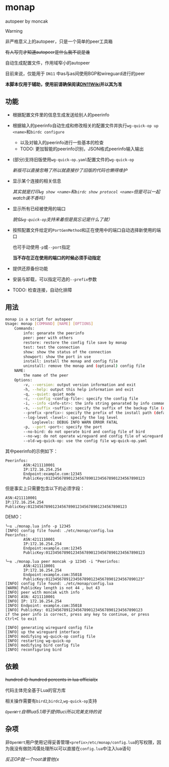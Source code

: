 # monap

autopeer by moncak

> [!WARNING]
>
> 非严格意义上的autopeer，只是一个简单的peer工具箱

~~有人写完才知道autopeer是什么我不说是谁~~

自动生成配置文件，作用域窄小的autopeer

目前来说，仅能用于 `DN11` 中as与as间使用BGP和wireguard进行的peer

**本脚本仅用于辅助，使用前请确保阅读[DN11Wiki](https://dn11.top/)并以其为准**

## 功能

* 根据配置文件里的信息生成发送给别人的peerinfo

* 根据输入的peerinfo自动生成和修改相关的配置文件并执行`wg-quick-op up <name>`和`birdc configure`

  * 以及对输入的peerinfo进行一些基本的检查
  * TODO: 更加智能的peerinfo识别，JSON格式peerinfo输入输出

* (部分)支持旧版使用`wg-quick-op.yaml`配置文件的`wg-quick-op`

  *新版可以直接忽略了所以就直接抄了旧版的代码也懒得维护*

* 显示某个连接的相关信息

  *其实就是打印`wg show <name>`和`birdc show protocol <name>`但是可以一起watch诶不香吗）*

* 显示所有已经被使用的端口

  *貌似`wg-quick-op`支持来着但是我忘记是什么了就）*

* 按照配置文件给定的`PortGenMethod`和正在使用中的端口自动选择新使用的端口

  也可手动使用`-p`或`--port`指定

  **当不存在正在使用的端口的时候必须手动指定**

* 提供还原备份功能

* 安装与卸载，可以指定可选的`--prefix`参数

* TODO: 检查连接，自动化排障

## 用法

```bash
monap is a script for autopeer
Usage: monap [COMMAND] [NAME] [OPTIONS]
    Commands:
        info: genarate the peerinfo
        peer: peer with others
        restore: restore the config file save by monap
        test: test the connection
        show: show the status of the connection
        showport: show the port in use
        install: install the monap and config file
        uninstall: remove the monap and (optional) config file
    NAME:
        the name of the peer
    Options:
        -v, --version: output version information and exit
        -h, --help: output this help information and exit
        -q, --quiet: quiet mode
        -c, --config <config-file>: specify the config file
        -i, --info <info-str>: the info string genarated by info command
        -s, --suffix <suffix>: specify the suffix of the backup file (default: bak)
        --prefix <prefix>: specify the prefix of the install path (default: /)
        --log-level <level>: specify the log level
            Loglevels: DEBUG INFO WARN ERROR FATAL
        -p, --port <port>: specify the port
        --no-bird: do not operate bird and config file of bird
        --no-wg: do not operate wireguard and config file of wireguard
        --old-wg-quick-op: use the config file wg-quick-op.yaml
```
其中peerinfo的示例如下：
```
Peerinfos:
        ASN:4211110001
        IP:172.16.254.254
        Endpoint:example.com:12345
        PublicKey:01234567890123456789012345678901234567890123
```
但是事实上只需要包含以下的必须字段：
```
ASN:4211110001
IP:172.16.254.254
PublicKey:01234567890123456789012345678901234567890123
```

DEMO：

```shell
╰─± ./monap.lua info -p 12345
[INFO] config file found: ./etc/monap/config.lua
Peerinfos:
        ASN:4211110001
        IP:172.16.254.254
        Endpoint:example.com:12345
        PublicKey:01234567890123456789012345678901234567890123

╰─± ./monap.lua peer moncak -p 12345 -i "Peerinfos:
        ASN:4211110001
        IP:172.16.254.254
        Endpoint:example.com:35018 
        PublicKey:0123456789123456789012345678901234567890123"
[INFO] config file found: ./etc/monap/config.lua
[WARN] PublicKey length is not 44 , but 43
[INFO] peer with moncak with info
[INFO] ASN: 4211110001
[INFO] IP: 172.16.254.254
[INFO] Endpoint: example.com:35018
[INFO] PublicKey: 0123456789123456789012345678901234567890123
if the peer info is correct, press any key to continue, or press Ctrl+C to exit

[INFO] generating wireguard config file
[INFO] up the wireguard interface
[INFO] modifying wg-quick-op config file
[INFO] restarting wg-quick-op
[INFO] modifying bird config file
[INFO] reconfiguring bird
```



## 依赖

~~hundred の hundred percents in lua official(x~~

代码主体完全基于Lua的官方库

相关操作需要有`bird2`,`birdc2`,`wg-quick-op`支持

*`OpenWrt`自带lua5.1用于提供luci所以完美支持的说*

## 杂项

非`OpenWrt`用户使用记得妥善管理`<prefix>/etc/monap/config.lua`的写权限，因为我没有做防鸿儒处理所以可以直接在`config.lua`中注入lua语句

*反正OP就一个root谁管他(x*
